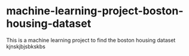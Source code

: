 # machine-learning-project-boston-housing-dataset
 This is a machine learning project to find the boston housing dataset 
kjnskjbjsbkskbs
